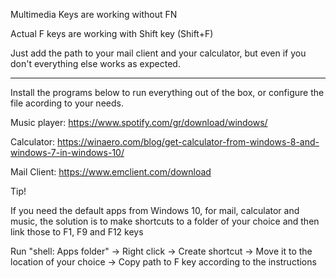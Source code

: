 Multimedia Keys are working without FN

Actual F keys are working with Shift key (Shift+F)

Just add the path to your mail client and your calculator, but even if you don't everything else works as expected.

---

Install the programs below to run everything out of the box, or configure the file acording to your needs.

Music player: https://www.spotify.com/gr/download/windows/

Calculator: https://winaero.com/blog/get-calculator-from-windows-8-and-windows-7-in-windows-10/

Mail Client: https://www.emclient.com/download

Tip!

If you need the default apps from Windows 10, for mail, calculator and music, the solution is to make shortcuts to a folder of your choice and then link those to F1, F9 and F12 keys

Run "shell: Apps folder" -> Right click -> Create shortcut -> Move it to the location of your choice -> Copy path to F key according to the instructions
